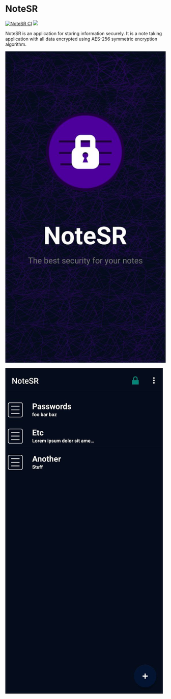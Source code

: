 # NoteSR

[![NoteSR CI](https://github.com/zHd4/NoteSR/actions/workflows/main.yml/badge.svg)](https://github.com/zHd4/NoteSR/actions/workflows/main.yml)
<a href="https://codeclimate.com/github/zHd4/NoteSR/maintainability"><img src="https://api.codeclimate.com/v1/badges/ea8a3c789f19d60b1ca1/maintainability" /></a>

NoteSR is an application for storing information securely.
It is a note taking application with all data encrypted using AES-256 symmetric encryption algorithm.

![](.images/s1.jpg)

![](.images/s2.jpg)